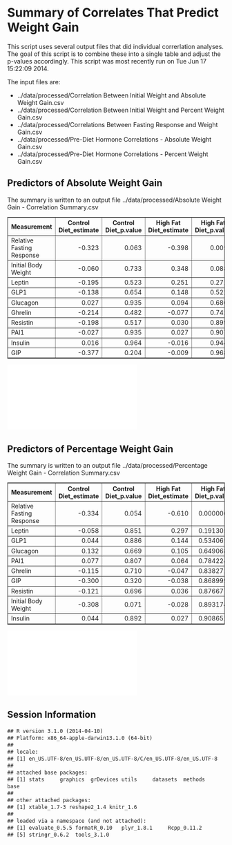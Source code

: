 Summary of Correlates That Predict Weight Gain
========================================================

This script uses several output files that did individual correrlation analyses.  The goal of this script is to combine these into a single table and adjust the p-values accordingly.  This script was most recently run on Tue Jun 17 15:22:09 2014.



The input files are:
* ../data/processed/Correlation Between Initial Weight and Absolute Weight Gain.csv
* ../data/processed/Correlation Between Initial Weight and Percent Weight Gain.csv
* ../data/processed/Correlations Between Fasting Response and Weight Gain.csv
* ../data/processed/Pre-Diet Hormone Correlations - Absolute Weight Gain.csv
* ../data/processed/Pre-Diet Hormone Correlations - Percent Weight Gain.csv

Predictors of Absolute Weight Gain
------------------------------------



The summary is written to an output file ../data/processed/Absolute Weight Gain - Correlation Summary.csv

<!-- html table generated in R 3.1.0 by xtable 1.7-3 package -->
<!-- Tue Jun 17 15:22:09 2014 -->
<TABLE border=1>
<TR> <TH> Measurement </TH> <TH> Control Diet_estimate </TH> <TH> Control Diet_p.value </TH> <TH> High Fat Diet_estimate </TH> <TH> High Fat Diet_p.value </TH> <TH> High Fat Diet_q.value </TH> <TH> Control Diet_q.value </TH>  </TR>
  <TR> <TD> Relative Fasting Response </TD> <TD align="right"> -0.323 </TD> <TD align="right"> 0.063 </TD> <TD align="right"> -0.398 </TD> <TD align="right"> 0.0054 </TD> <TD align="right"> 0.054 </TD> <TD align="right"> 0.625 </TD> </TR>
  <TR> <TD> Initial Body Weight </TD> <TD align="right"> -0.060 </TD> <TD align="right"> 0.733 </TD> <TD align="right"> 0.348 </TD> <TD align="right"> 0.0885 </TD> <TD align="right"> 0.442 </TD> <TD align="right"> 0.964 </TD> </TR>
  <TR> <TD> Leptin </TD> <TD align="right"> -0.195 </TD> <TD align="right"> 0.523 </TD> <TD align="right"> 0.251 </TD> <TD align="right"> 0.2717 </TD> <TD align="right"> 0.906 </TD> <TD align="right"> 0.964 </TD> </TR>
  <TR> <TD> GLP1 </TD> <TD align="right"> -0.138 </TD> <TD align="right"> 0.654 </TD> <TD align="right"> 0.148 </TD> <TD align="right"> 0.5229 </TD> <TD align="right"> 0.969 </TD> <TD align="right"> 0.964 </TD> </TR>
  <TR> <TD> Glucagon </TD> <TD align="right"> 0.027 </TD> <TD align="right"> 0.935 </TD> <TD align="right"> 0.094 </TD> <TD align="right"> 0.6862 </TD> <TD align="right"> 0.969 </TD> <TD align="right"> 0.964 </TD> </TR>
  <TR> <TD> Ghrelin </TD> <TD align="right"> -0.214 </TD> <TD align="right"> 0.482 </TD> <TD align="right"> -0.077 </TD> <TD align="right"> 0.7412 </TD> <TD align="right"> 0.969 </TD> <TD align="right"> 0.964 </TD> </TR>
  <TR> <TD> Resistin </TD> <TD align="right"> -0.198 </TD> <TD align="right"> 0.517 </TD> <TD align="right"> 0.030 </TD> <TD align="right"> 0.8990 </TD> <TD align="right"> 0.969 </TD> <TD align="right"> 0.964 </TD> </TR>
  <TR> <TD> PAI1 </TD> <TD align="right"> -0.027 </TD> <TD align="right"> 0.935 </TD> <TD align="right"> 0.027 </TD> <TD align="right"> 0.9079 </TD> <TD align="right"> 0.969 </TD> <TD align="right"> 0.964 </TD> </TR>
  <TR> <TD> Insulin </TD> <TD align="right"> 0.016 </TD> <TD align="right"> 0.964 </TD> <TD align="right"> -0.016 </TD> <TD align="right"> 0.9442 </TD> <TD align="right"> 0.969 </TD> <TD align="right"> 0.964 </TD> </TR>
  <TR> <TD> GIP </TD> <TD align="right"> -0.377 </TD> <TD align="right"> 0.204 </TD> <TD align="right"> -0.009 </TD> <TD align="right"> 0.9688 </TD> <TD align="right"> 0.969 </TD> <TD align="right"> 0.964 </TD> </TR>
   </TABLE>

![plot of chunk summary-abs-barplot](figure/summary-abs-barplot.pdf) 

Predictors of Percentage Weight Gain
------------------------------------



The summary is written to an output file ../data/processed/Percentage Weight Gain - Correlation Summary.csv

<!-- html table generated in R 3.1.0 by xtable 1.7-3 package -->
<!-- Tue Jun 17 15:22:09 2014 -->
<TABLE border=1>
<TR> <TH> Measurement </TH> <TH> Control Diet_estimate </TH> <TH> Control Diet_p.value </TH> <TH> High Fat Diet_estimate </TH> <TH> High Fat Diet_p.value </TH> <TH> High Fat Diet_q.value </TH> <TH> Control Diet_q.value </TH>  </TR>
  <TR> <TD> Relative Fasting Response </TD> <TD align="right"> -0.334 </TD> <TD align="right"> 0.054 </TD> <TD align="right"> -0.610 </TD> <TD align="right"> 0.0000066 </TD> <TD align="right"> 0.0000660 </TD> <TD align="right"> 0.357 </TD> </TR>
  <TR> <TD> Leptin </TD> <TD align="right"> -0.058 </TD> <TD align="right"> 0.851 </TD> <TD align="right"> 0.297 </TD> <TD align="right"> 0.1913052 </TD> <TD align="right"> 0.9086518 </TD> <TD align="right"> 0.892 </TD> </TR>
  <TR> <TD> GLP1 </TD> <TD align="right"> 0.044 </TD> <TD align="right"> 0.886 </TD> <TD align="right"> 0.144 </TD> <TD align="right"> 0.5340658 </TD> <TD align="right"> 0.9086518 </TD> <TD align="right"> 0.892 </TD> </TR>
  <TR> <TD> Glucagon </TD> <TD align="right"> 0.132 </TD> <TD align="right"> 0.669 </TD> <TD align="right"> 0.105 </TD> <TD align="right"> 0.6490680 </TD> <TD align="right"> 0.9086518 </TD> <TD align="right"> 0.892 </TD> </TR>
  <TR> <TD> PAI1 </TD> <TD align="right"> 0.077 </TD> <TD align="right"> 0.807 </TD> <TD align="right"> 0.064 </TD> <TD align="right"> 0.7842242 </TD> <TD align="right"> 0.9086518 </TD> <TD align="right"> 0.892 </TD> </TR>
  <TR> <TD> Ghrelin </TD> <TD align="right"> -0.115 </TD> <TD align="right"> 0.710 </TD> <TD align="right"> -0.047 </TD> <TD align="right"> 0.8382714 </TD> <TD align="right"> 0.9086518 </TD> <TD align="right"> 0.892 </TD> </TR>
  <TR> <TD> GIP </TD> <TD align="right"> -0.300 </TD> <TD align="right"> 0.320 </TD> <TD align="right"> -0.038 </TD> <TD align="right"> 0.8689997 </TD> <TD align="right"> 0.9086518 </TD> <TD align="right"> 0.892 </TD> </TR>
  <TR> <TD> Resistin </TD> <TD align="right"> -0.121 </TD> <TD align="right"> 0.696 </TD> <TD align="right"> 0.036 </TD> <TD align="right"> 0.8766776 </TD> <TD align="right"> 0.9086518 </TD> <TD align="right"> 0.892 </TD> </TR>
  <TR> <TD> Initial Body Weight </TD> <TD align="right"> -0.308 </TD> <TD align="right"> 0.071 </TD> <TD align="right"> -0.028 </TD> <TD align="right"> 0.8931749 </TD> <TD align="right"> 0.9086518 </TD> <TD align="right"> 0.357 </TD> </TR>
  <TR> <TD> Insulin </TD> <TD align="right"> 0.044 </TD> <TD align="right"> 0.892 </TD> <TD align="right"> 0.027 </TD> <TD align="right"> 0.9086518 </TD> <TD align="right"> 0.9086518 </TD> <TD align="right"> 0.892 </TD> </TR>
   </TABLE>

![plot of chunk summary-pct-barplot](figure/summary-pct-barplot.pdf) 

Session Information
--------------------


```
## R version 3.1.0 (2014-04-10)
## Platform: x86_64-apple-darwin13.1.0 (64-bit)
## 
## locale:
## [1] en_US.UTF-8/en_US.UTF-8/en_US.UTF-8/C/en_US.UTF-8/en_US.UTF-8
## 
## attached base packages:
## [1] stats     graphics  grDevices utils     datasets  methods   base     
## 
## other attached packages:
## [1] xtable_1.7-3 reshape2_1.4 knitr_1.6   
## 
## loaded via a namespace (and not attached):
## [1] evaluate_0.5.5 formatR_0.10   plyr_1.8.1     Rcpp_0.11.2   
## [5] stringr_0.6.2  tools_3.1.0
```

